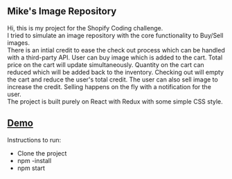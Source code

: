 **Mike's Image Repository**
----------------------------

Hi, this is my project for the Shopify Coding challenge. <br />
I tried to simulate an image repository with the core functionality to Buy/Sell images. <br />
There is an intial credit to ease the check out process which can be handled with a third-party API.
User can buy image which is added to the cart. Total price on the cart will update simultaneously. 
Quantity on the cart can reduced which will be added back to the inventory.
Checking out will empty the cart and reduce the user's total credit. The user can also sell image to increase the credit.
Selling happens on the fly with a notification for the user. <br />
The project is built purely on React with Redux with some simple CSS style.

[Demo](https://miketran238.github.io/ImageRepository/)
----------------------------
Instructions to run:
 *   Clone the project
 *   npm -install
 *   npm start
